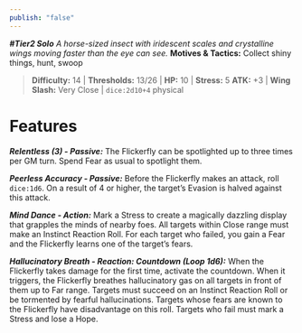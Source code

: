 ```yaml
---
publish: "false"
---
```

***#Tier2 Solo***
*A horse-sized insect with iridescent scales and crystalline wings moving faster than the eye can see.*
**Motives & Tactics:** Collect shiny things, hunt, swoop

> **Difficulty:** 14 | **Thresholds:** 13/26 | **HP:** 10 | **Stress:** 5
> **ATK:** +3 | **Wing Slash:** Very Close | `dice:2d10+4` physical

# Features

***Relentless (3) - Passive:*** The Flickerfly can be spotlighted up to three times per GM turn. Spend Fear as usual to spotlight them.

***Peerless Accuracy - Passive:*** Before the Flickerfly makes an attack, roll  `dice:1d6`. On a result of 4 or higher, the target’s Evasion is halved against this attack.

***Mind Dance - Action:*** Mark a Stress to create a magically dazzling display that grapples the minds of nearby foes. All targets within Close range must make an Instinct Reaction Roll. For each target who failed, you gain a Fear and the Flickerfly learns one of the target’s fears.

***Hallucinatory Breath - Reaction: Countdown (Loop 1d6):*** When the Flickerfly takes damage for the first time, activate the countdown. When it triggers, the Flickerfly breathes hallucinatory gas on all targets in front of them up to Far range. Targets must succeed on an Instinct Reaction Roll or be tormented by fearful hallucinations. Targets whose fears are known to the Flickerfly have disadvantage on this roll. Targets who fail must mark a Stress and lose a Hope.
